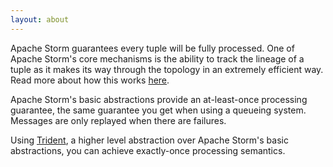 ```yaml
---
layout: about
---
```


Apache Storm guarantees every tuple will be fully processed. One of Apache Storm's core mechanisms is the ability to track the lineage of a tuple as it makes its way through the topology in an extremely efficient way. Read more about how this works [here](/documentation/Guaranteeing-message-processing.html).

Apache Storm's basic abstractions provide an at-least-once processing guarantee, the same guarantee you get when using a queueing system. Messages are only replayed when there are failures.

Using [Trident](/documentation/Trident-tutorial.html), a higher level abstraction over Apache Storm's basic abstractions, you can achieve exactly-once processing semantics.

